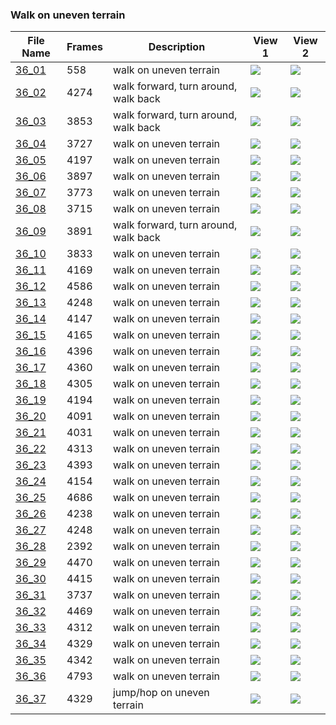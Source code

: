### Walk on uneven terrain
|File Name|Frames|Description|View 1|View 2|
|-|-|-|-|-|
|[36_01](https://github.com/Shriinivas/cmubvh/raw/main/Sequence-035-039/36/Data/36_01.zip)|558|walk on uneven terrain|<img src="https://github.com/Shriinivas/cmubvhgifs/blob/main/Sequence-035-039/36/36_01_0.gif"/>|<img src="https://github.com/Shriinivas/cmubvhgifs/blob/main/Sequence-035-039/36/36_01_1.gif"/>|
|[36_02](https://github.com/Shriinivas/cmubvh/raw/main/Sequence-035-039/36/Data/36_02.zip)|4274|walk forward, turn around, walk back|<img src="https://github.com/Shriinivas/cmubvhgifs/blob/main/Sequence-035-039/36/36_02_0.gif"/>|<img src="https://github.com/Shriinivas/cmubvhgifs/blob/main/Sequence-035-039/36/36_02_1.gif"/>|
|[36_03](https://github.com/Shriinivas/cmubvh/raw/main/Sequence-035-039/36/Data/36_03.zip)|3853|walk forward, turn around, walk back|<img src="https://github.com/Shriinivas/cmubvhgifs/blob/main/Sequence-035-039/36/36_03_0.gif"/>|<img src="https://github.com/Shriinivas/cmubvhgifs/blob/main/Sequence-035-039/36/36_03_1.gif"/>|
|[36_04](https://github.com/Shriinivas/cmubvh/raw/main/Sequence-035-039/36/Data/36_04.zip)|3727|walk on uneven terrain|<img src="https://github.com/Shriinivas/cmubvhgifs/blob/main/Sequence-035-039/36/36_04_0.gif"/>|<img src="https://github.com/Shriinivas/cmubvhgifs/blob/main/Sequence-035-039/36/36_04_1.gif"/>|
|[36_05](https://github.com/Shriinivas/cmubvh/raw/main/Sequence-035-039/36/Data/36_05.zip)|4197|walk on uneven terrain|<img src="https://github.com/Shriinivas/cmubvhgifs/blob/main/Sequence-035-039/36/36_05_0.gif"/>|<img src="https://github.com/Shriinivas/cmubvhgifs/blob/main/Sequence-035-039/36/36_05_1.gif"/>|
|[36_06](https://github.com/Shriinivas/cmubvh/raw/main/Sequence-035-039/36/Data/36_06.zip)|3897|walk on uneven terrain|<img src="https://github.com/Shriinivas/cmubvhgifs/blob/main/Sequence-035-039/36/36_06_0.gif"/>|<img src="https://github.com/Shriinivas/cmubvhgifs/blob/main/Sequence-035-039/36/36_06_1.gif"/>|
|[36_07](https://github.com/Shriinivas/cmubvh/raw/main/Sequence-035-039/36/Data/36_07.zip)|3773|walk on uneven terrain|<img src="https://github.com/Shriinivas/cmubvhgifs/blob/main/Sequence-035-039/36/36_07_0.gif"/>|<img src="https://github.com/Shriinivas/cmubvhgifs/blob/main/Sequence-035-039/36/36_07_1.gif"/>|
|[36_08](https://github.com/Shriinivas/cmubvh/raw/main/Sequence-035-039/36/Data/36_08.zip)|3715|walk on uneven terrain|<img src="https://github.com/Shriinivas/cmubvhgifs/blob/main/Sequence-035-039/36/36_08_0.gif"/>|<img src="https://github.com/Shriinivas/cmubvhgifs/blob/main/Sequence-035-039/36/36_08_1.gif"/>|
|[36_09](https://github.com/Shriinivas/cmubvh/raw/main/Sequence-035-039/36/Data/36_09.zip)|3891|walk forward, turn around, walk back|<img src="https://github.com/Shriinivas/cmubvhgifs/blob/main/Sequence-035-039/36/36_09_0.gif"/>|<img src="https://github.com/Shriinivas/cmubvhgifs/blob/main/Sequence-035-039/36/36_09_1.gif"/>|
|[36_10](https://github.com/Shriinivas/cmubvh/raw/main/Sequence-035-039/36/Data/36_10.zip)|3833|walk on uneven terrain|<img src="https://github.com/Shriinivas/cmubvhgifs/blob/main/Sequence-035-039/36/36_10_0.gif"/>|<img src="https://github.com/Shriinivas/cmubvhgifs/blob/main/Sequence-035-039/36/36_10_1.gif"/>|
|[36_11](https://github.com/Shriinivas/cmubvh/raw/main/Sequence-035-039/36/Data/36_11.zip)|4169|walk on uneven terrain|<img src="https://github.com/Shriinivas/cmubvhgifs/blob/main/Sequence-035-039/36/36_11_0.gif"/>|<img src="https://github.com/Shriinivas/cmubvhgifs/blob/main/Sequence-035-039/36/36_11_1.gif"/>|
|[36_12](https://github.com/Shriinivas/cmubvh/raw/main/Sequence-035-039/36/Data/36_12.zip)|4586|walk on uneven terrain|<img src="https://github.com/Shriinivas/cmubvhgifs/blob/main/Sequence-035-039/36/36_12_0.gif"/>|<img src="https://github.com/Shriinivas/cmubvhgifs/blob/main/Sequence-035-039/36/36_12_1.gif"/>|
|[36_13](https://github.com/Shriinivas/cmubvh/raw/main/Sequence-035-039/36/Data/36_13.zip)|4248|walk on uneven terrain|<img src="https://github.com/Shriinivas/cmubvhgifs/blob/main/Sequence-035-039/36/36_13_0.gif"/>|<img src="https://github.com/Shriinivas/cmubvhgifs/blob/main/Sequence-035-039/36/36_13_1.gif"/>|
|[36_14](https://github.com/Shriinivas/cmubvh/raw/main/Sequence-035-039/36/Data/36_14.zip)|4147|walk on uneven terrain|<img src="https://github.com/Shriinivas/cmubvhgifs/blob/main/Sequence-035-039/36/36_14_0.gif"/>|<img src="https://github.com/Shriinivas/cmubvhgifs/blob/main/Sequence-035-039/36/36_14_1.gif"/>|
|[36_15](https://github.com/Shriinivas/cmubvh/raw/main/Sequence-035-039/36/Data/36_15.zip)|4165|walk on uneven terrain|<img src="https://github.com/Shriinivas/cmubvhgifs/blob/main/Sequence-035-039/36/36_15_0.gif"/>|<img src="https://github.com/Shriinivas/cmubvhgifs/blob/main/Sequence-035-039/36/36_15_1.gif"/>|
|[36_16](https://github.com/Shriinivas/cmubvh/raw/main/Sequence-035-039/36/Data/36_16.zip)|4396|walk on uneven terrain|<img src="https://github.com/Shriinivas/cmubvhgifs/blob/main/Sequence-035-039/36/36_16_0.gif"/>|<img src="https://github.com/Shriinivas/cmubvhgifs/blob/main/Sequence-035-039/36/36_16_1.gif"/>|
|[36_17](https://github.com/Shriinivas/cmubvh/raw/main/Sequence-035-039/36/Data/36_17.zip)|4360|walk on uneven terrain|<img src="https://github.com/Shriinivas/cmubvhgifs/blob/main/Sequence-035-039/36/36_17_0.gif"/>|<img src="https://github.com/Shriinivas/cmubvhgifs/blob/main/Sequence-035-039/36/36_17_1.gif"/>|
|[36_18](https://github.com/Shriinivas/cmubvh/raw/main/Sequence-035-039/36/Data/36_18.zip)|4305|walk on uneven terrain|<img src="https://github.com/Shriinivas/cmubvhgifs/blob/main/Sequence-035-039/36/36_18_0.gif"/>|<img src="https://github.com/Shriinivas/cmubvhgifs/blob/main/Sequence-035-039/36/36_18_1.gif"/>|
|[36_19](https://github.com/Shriinivas/cmubvh/raw/main/Sequence-035-039/36/Data/36_19.zip)|4194|walk on uneven terrain|<img src="https://github.com/Shriinivas/cmubvhgifs/blob/main/Sequence-035-039/36/36_19_0.gif"/>|<img src="https://github.com/Shriinivas/cmubvhgifs/blob/main/Sequence-035-039/36/36_19_1.gif"/>|
|[36_20](https://github.com/Shriinivas/cmubvh/raw/main/Sequence-035-039/36/Data/36_20.zip)|4091|walk on uneven terrain|<img src="https://github.com/Shriinivas/cmubvhgifs/blob/main/Sequence-035-039/36/36_20_0.gif"/>|<img src="https://github.com/Shriinivas/cmubvhgifs/blob/main/Sequence-035-039/36/36_20_1.gif"/>|
|[36_21](https://github.com/Shriinivas/cmubvh/raw/main/Sequence-035-039/36/Data/36_21.zip)|4031|walk on uneven terrain|<img src="https://github.com/Shriinivas/cmubvhgifs/blob/main/Sequence-035-039/36/36_21_0.gif"/>|<img src="https://github.com/Shriinivas/cmubvhgifs/blob/main/Sequence-035-039/36/36_21_1.gif"/>|
|[36_22](https://github.com/Shriinivas/cmubvh/raw/main/Sequence-035-039/36/Data/36_22.zip)|4313|walk on uneven terrain|<img src="https://github.com/Shriinivas/cmubvhgifs/blob/main/Sequence-035-039/36/36_22_0.gif"/>|<img src="https://github.com/Shriinivas/cmubvhgifs/blob/main/Sequence-035-039/36/36_22_1.gif"/>|
|[36_23](https://github.com/Shriinivas/cmubvh/raw/main/Sequence-035-039/36/Data/36_23.zip)|4393|walk on uneven terrain|<img src="https://github.com/Shriinivas/cmubvhgifs/blob/main/Sequence-035-039/36/36_23_0.gif"/>|<img src="https://github.com/Shriinivas/cmubvhgifs/blob/main/Sequence-035-039/36/36_23_1.gif"/>|
|[36_24](https://github.com/Shriinivas/cmubvh/raw/main/Sequence-035-039/36/Data/36_24.zip)|4154|walk on uneven terrain|<img src="https://github.com/Shriinivas/cmubvhgifs/blob/main/Sequence-035-039/36/36_24_0.gif"/>|<img src="https://github.com/Shriinivas/cmubvhgifs/blob/main/Sequence-035-039/36/36_24_1.gif"/>|
|[36_25](https://github.com/Shriinivas/cmubvh/raw/main/Sequence-035-039/36/Data/36_25.zip)|4686|walk on uneven terrain|<img src="https://github.com/Shriinivas/cmubvhgifs/blob/main/Sequence-035-039/36/36_25_0.gif"/>|<img src="https://github.com/Shriinivas/cmubvhgifs/blob/main/Sequence-035-039/36/36_25_1.gif"/>|
|[36_26](https://github.com/Shriinivas/cmubvh/raw/main/Sequence-035-039/36/Data/36_26.zip)|4238|walk on uneven terrain|<img src="https://github.com/Shriinivas/cmubvhgifs/blob/main/Sequence-035-039/36/36_26_0.gif"/>|<img src="https://github.com/Shriinivas/cmubvhgifs/blob/main/Sequence-035-039/36/36_26_1.gif"/>|
|[36_27](https://github.com/Shriinivas/cmubvh/raw/main/Sequence-035-039/36/Data/36_27.zip)|4248|walk on uneven terrain|<img src="https://github.com/Shriinivas/cmubvhgifs/blob/main/Sequence-035-039/36/36_27_0.gif"/>|<img src="https://github.com/Shriinivas/cmubvhgifs/blob/main/Sequence-035-039/36/36_27_1.gif"/>|
|[36_28](https://github.com/Shriinivas/cmubvh/raw/main/Sequence-035-039/36/Data/36_28.zip)|2392|walk on uneven terrain|<img src="https://github.com/Shriinivas/cmubvhgifs/blob/main/Sequence-035-039/36/36_28_0.gif"/>|<img src="https://github.com/Shriinivas/cmubvhgifs/blob/main/Sequence-035-039/36/36_28_1.gif"/>|
|[36_29](https://github.com/Shriinivas/cmubvh/raw/main/Sequence-035-039/36/Data/36_29.zip)|4470|walk on uneven terrain|<img src="https://github.com/Shriinivas/cmubvhgifs/blob/main/Sequence-035-039/36/36_29_0.gif"/>|<img src="https://github.com/Shriinivas/cmubvhgifs/blob/main/Sequence-035-039/36/36_29_1.gif"/>|
|[36_30](https://github.com/Shriinivas/cmubvh/raw/main/Sequence-035-039/36/Data/36_30.zip)|4415|walk on uneven terrain|<img src="https://github.com/Shriinivas/cmubvhgifs/blob/main/Sequence-035-039/36/36_30_0.gif"/>|<img src="https://github.com/Shriinivas/cmubvhgifs/blob/main/Sequence-035-039/36/36_30_1.gif"/>|
|[36_31](https://github.com/Shriinivas/cmubvh/raw/main/Sequence-035-039/36/Data/36_31.zip)|3737|walk on uneven terrain|<img src="https://github.com/Shriinivas/cmubvhgifs/blob/main/Sequence-035-039/36/36_31_0.gif"/>|<img src="https://github.com/Shriinivas/cmubvhgifs/blob/main/Sequence-035-039/36/36_31_1.gif"/>|
|[36_32](https://github.com/Shriinivas/cmubvh/raw/main/Sequence-035-039/36/Data/36_32.zip)|4469|walk on uneven terrain|<img src="https://github.com/Shriinivas/cmubvhgifs/blob/main/Sequence-035-039/36/36_32_0.gif"/>|<img src="https://github.com/Shriinivas/cmubvhgifs/blob/main/Sequence-035-039/36/36_32_1.gif"/>|
|[36_33](https://github.com/Shriinivas/cmubvh/raw/main/Sequence-035-039/36/Data/36_33.zip)|4312|walk on uneven terrain|<img src="https://github.com/Shriinivas/cmubvhgifs/blob/main/Sequence-035-039/36/36_33_0.gif"/>|<img src="https://github.com/Shriinivas/cmubvhgifs/blob/main/Sequence-035-039/36/36_33_1.gif"/>|
|[36_34](https://github.com/Shriinivas/cmubvh/raw/main/Sequence-035-039/36/Data/36_34.zip)|4329|walk on uneven terrain|<img src="https://github.com/Shriinivas/cmubvhgifs/blob/main/Sequence-035-039/36/36_34_0.gif"/>|<img src="https://github.com/Shriinivas/cmubvhgifs/blob/main/Sequence-035-039/36/36_34_1.gif"/>|
|[36_35](https://github.com/Shriinivas/cmubvh/raw/main/Sequence-035-039/36/Data/36_35.zip)|4342|walk on uneven terrain|<img src="https://github.com/Shriinivas/cmubvhgifs/blob/main/Sequence-035-039/36/36_35_0.gif"/>|<img src="https://github.com/Shriinivas/cmubvhgifs/blob/main/Sequence-035-039/36/36_35_1.gif"/>|
|[36_36](https://github.com/Shriinivas/cmubvh/raw/main/Sequence-035-039/36/Data/36_36.zip)|4793|walk on uneven terrain|<img src="https://github.com/Shriinivas/cmubvhgifs/blob/main/Sequence-035-039/36/36_36_0.gif"/>|<img src="https://github.com/Shriinivas/cmubvhgifs/blob/main/Sequence-035-039/36/36_36_1.gif"/>|
|[36_37](https://github.com/Shriinivas/cmubvh/raw/main/Sequence-035-039/36/Data/36_37.zip)|4329|jump/hop on uneven terrain|<img src="https://github.com/Shriinivas/cmubvhgifs/blob/main/Sequence-035-039/36/36_37_0.gif"/>|<img src="https://github.com/Shriinivas/cmubvhgifs/blob/main/Sequence-035-039/36/36_37_1.gif"/>|
